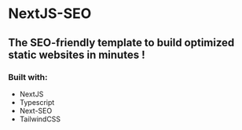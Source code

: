 # NextJS-SEO

## The SEO-friendly template to build optimized static websites in minutes !

### Built with:
- NextJS
- Typescript
- Next-SEO
- TailwindCSS
